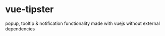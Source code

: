 # vue-tipster
popup, tooltip & notification functionality made with vuejs without external dependencies
